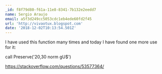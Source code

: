 ```yaml
---
_id: f8f79d80-f61a-11e8-8341-7b132e2eedd7
name: Sergio Araujo
email: a5f3d249cc5053cdc1eb4ede60fd2f45
url: 'http://vivaotux.blogspot.com'
date: '2018-12-02T10:13:54.501Z'
---
```

I have used this function many times and today I have found one more use for it:

call Preserve('20,30 norm gU$')

https://stackoverflow.com/questions/53577364/
